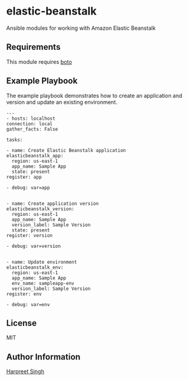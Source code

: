 elastic-beanstalk
=========

Ansible modules for working with Amazon Elastic Beanstalk

Requirements
------------

This module requires [boto](https://github.com/boto/boto)


Example Playbook
----------------

The example playbook demonstrates how to create an application and version and update an existing environment.

    ---
    - hosts: localhost
    connection: local
    gather_facts: False

    tasks:

    - name: Create Elastic Beanstalk application
    elasticbeanstalk_app:
      region: us-east-1
      app_name: Sample App
      state: present
    register: app

    - debug: var=app


    - name: Create application version
    elasticbeanstalk_version:
      region: us-east-1
      app_name: Sample App
      version_label: Sample Version
      state: present
    register: version

    - debug: var=version


    - name: Update environment
    elasticbeanstalk_env:
      region: us-east-1
      app_name: Sample App
      env_name: sampleapp-env
      version_label: Sample Version
    register: env

    - debug: var=env


License
-------

MIT

Author Information
------------------

[Harpreet Singh](http://about.me/hs)

